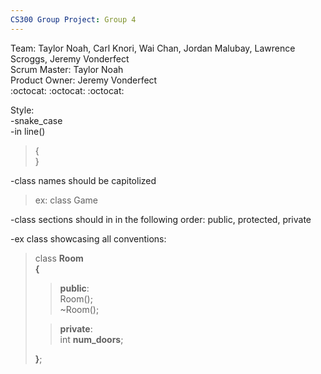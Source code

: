 ```yaml
---
CS300 Group Project: Group 4
---
```


Team: Taylor Noah, Carl Knori, Wai Chan, Jordan Malubay, Lawrence Scroggs, Jeremy Vonderfect  
Scrum Master: Taylor Noah  
Product Owner: Jeremy Vonderfect  
:octocat: :octocat: :octocat:

Style:  
-snake_case  
-in line()  
>{  
>}  

-class names should be capitolized  
>ex: class Game  

-class sections should in in the following order: public, protected, private


-ex class showcasing all conventions:  
>class **Room**  
>**{**  
>>  **public**:  
>     Room();   
>      ~Room();  
>     
>>  **private**:  
>      int **num_doors**;  
>
>**}**;
